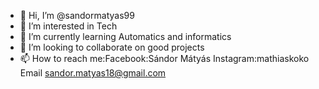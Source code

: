 - 👋 Hi, I’m @sandormatyas99
- 👀 I’m interested in Tech
- 🌱 I’m currently learning Automatics and informatics
- 💞️ I’m looking to collaborate on good projects
- 📫 How to reach me:Facebook:Sándor Mátyás Instagram:mathiaskoko Email sandor.matyas18@gmail.com

<!---
sandormatyas99/sandormatyas99 is a ✨ special ✨ repository because its `README.md` (this file) appears on your GitHub profile.
You can click the Preview link to take a look at your changes.
--->
